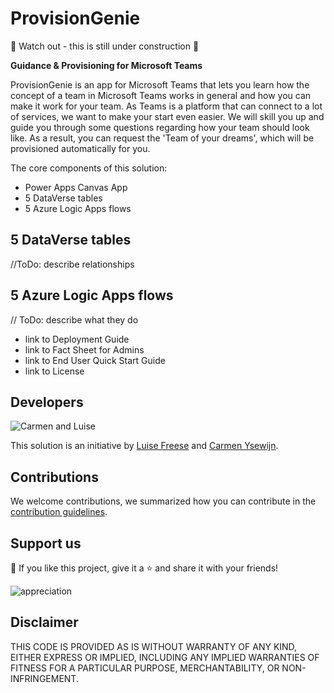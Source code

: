# ProvisionGenie

🚨 Watch out - this is still under construction 🚨

**Guidance & Provisioning for Microsoft Teams**

ProvisionGenie is an app for Microsoft Teams that lets you learn how the concept of a team in Microsoft Teams works in general and how you can make it work for your team. As Teams is a platform that can connect to a lot of services, we want to make your start even easier. We will skill you up and guide you through some questions regarding how your team should look like. As a result, you can request the 'Team of your dreams', which will be provisioned automatically for you.

The core components of this solution:

* Power Apps Canvas App 
* 5 DataVerse tables
* 5 Azure Logic Apps flows


## 5 DataVerse tables
//ToDo: describe relationships
## 5 Azure Logic Apps flows
// ToDo: describe what they do

* link to Deployment Guide
* link to Fact Sheet for Admins
* link to End User Quick Start Guide
* link to License

## Developers

![Carmen and Luise](https://github.com/LuiseFreese/ProvisionGenie/blob/main/media/Carmen_Luise.png)

This solution is an initiative by [Luise Freese](https://m365princess.com) and [Carmen Ysewijn](https://digipersonal.com/). 

## Contributions

We welcome contributions, we summarized how you can contribute in the [contribution guidelines](https://github.com/LuiseFreese/ProvisionGenie/blob/main/CONTRIBUTING.md). 

## Support us

💙 If you like this project, give it a ⭐ and share it with your friends!

![appreciation](https://github.com/LuiseFreese/ProvisionGenie/blob/main/media/undraw_Appreciation_re_p6rl.svg)

## Disclaimer

THIS CODE IS PROVIDED AS IS WITHOUT WARRANTY OF ANY KIND, EITHER EXPRESS OR IMPLIED, INCLUDING ANY IMPLIED WARRANTIES OF FITNESS FOR A PARTICULAR PURPOSE, MERCHANTABILITY, OR NON-INFRINGEMENT.

